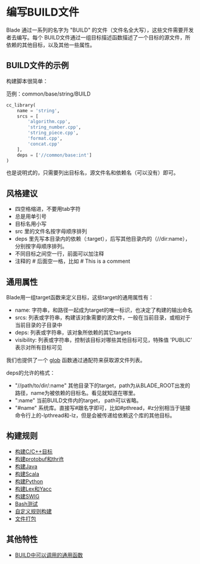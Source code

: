 # 编写BUILD文件 #

Blade 通过一系列的名字为 "BUILD" 的文件（文件名全大写），这些文件需要开发者去编写。每个 BUILD文件通过一组目标描述函数描述了一个目标的源文件，所依赖的其他目标，以及其他一些属性。

## BUILD文件的示例 ##

构建脚本很简单：

范例：common/base/string/BUILD

```python
cc_library(
    name = 'string',
    srcs = [
        'algorithm.cpp',
        'string_number.cpp',
        'string_piece.cpp',
        'format.cpp',
        'concat.cpp'
    ],
    deps = ['//common/base:int']
)
```

也是说明式的，只需要列出目标名，源文件名和依赖名（可以没有）即可。

## 风格建议 ##

* 四空格缩进，不要用tab字符
* 总是用单引号
* 目标名用小写
* src 里的文件名按字母顺序排列
* deps 里先写本目录内的依赖（:target），后写其他目录内的（//dir:name），分别按字母顺序排列。
* 不同目标之间空一行，前面可以加注释
* 注释的 # 后面空一格，比如 # This is a comment

## 通用属性 ##

Blade用一组target函数来定义目标，这些target的通用属性有：

* name: 字符串，和路径一起成为target的唯一标识，也决定了构建的输出命名
* srcs: 列表或字符串，构建该对象需要的源文件，一般在当前目录，或相对于当前目录的子目录中
* deps: 列表或字符串，该对象所依赖的其它targets
* visibility: 列表或字符串，控制该目标对哪些其他目标可见，特殊值 'PUBLIC' 表示对所有目标可见

我们也提供了一个 [glob](functions.md#glob) 函数通过通配符来获取源文件列表。

deps的允许的格式：

* "//path/to/dir/:name" 其他目录下的target，path为从BLADE_ROOT出发的路径，name为被依赖的目标名。看见就知道在哪里。
* ":name" 当前BUILD文件内的target， path可以省略。
* "#name" 系统库。直接写#跟名字即可，比如#pthread，#z分别相当于链接命令行上的-lpthread和-lz，但是会被传递给依赖这个库的其他目标。

## 构建规则 ##

* [构建C/C++目标](build_rules/cc.md)
* [构建protobuf和thrift](build_rules/idl.md)
* [构建Java](build_rules/java.md)
* [构建Scala](build_rules/scala.md)
* [构建Python](build_rules/python.md)
* [构建Lex和Yacc](build_rules/lexyacc.md)
* [构建SWIG](build_rules/swig.md)
* [Bash测试](build_rules/shell.md)
* [自定义规则构建](build_rules/gen_rule.md)
* [文件打包](build_rules/package.md)

## 其他特性 ##

* [BUILD中可以调用的通用函数](functions.md)
